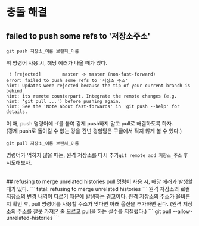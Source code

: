 # 충돌 해결  
## failed to push some refs to '저장소주소'  
```
git push 저장소_이름 브랜치_이름
```
위 명령어 사용 시, 해당 에러가 나올 때가 있다.  
```
 ! [rejected]        master -> master (non-fast-forward)
error: failed to push some refs to '저장소_주소'
hint: Updates were rejected because the tip of your current branch is behind
hint: its remote counterpart. Integrate the remote changes (e.g.
hint: 'git pull ...') before pushing again.
hint: See the 'Note about fast-forwards' in 'git push --help' for details.
```
이 때, push 명령어에 -f를 붙여 강제 push하지 말고 pull로 해결하도록 하자.  
(강제 push로 돌이킬 수 없는 강을 건넌 경험담은 구글에서 적지 않게 볼 수 있다.)  

```
git pull 저장소_이름 브랜치_이름
``` 
명령어가 먹히지 않을 때는, 원격 저장소를 다시 추가`git remote add 저장소_주소` 후 시도해보자.  

<br/>
## refusing to merge unrelated histories
pull 명령어 사용 시, 해당 에러가 발생할 때가 있다.  
```
fatal: refusing to merge unrelated histories
```
원격 저장소와 로컬 저장소의 변경 내역이 다르기 때문에 발생하는 경고이다.  
원격 저장소의 주소가 올바른지 확인 후, pull 명령어를 사용할 주소가 맞다면 아래 옵션을 추가하면 된다.  
(원격 저장소의 주소를 잘못 가져온 줄 모르고 pull을 하는 실수를 저질렀다.)  
```
git pull --allow-unrelated-histories
```

